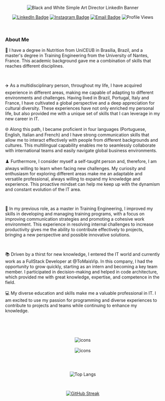 <div id="header" align="center" style="display: inline_block">
  

![Black and White Simple Art Director LinkedIn Banner](https://github.com/user-attachments/assets/d4a5717c-4636-4c1f-af2a-c13c937aaf9d)




  <a href="https://www.linkedin.com/in/giacomo-salsano/" target="_blank">![LinkedIn Badge](https://img.shields.io/badge/Giacomo_Salsano-name?logo=linkedin&logoColor=0A66C2&labelColor=white&color=blue&link=https%3A%2F%2Fwww.linkedin.com%2Fin%2Fgiacomo-salsano%2F)</a>
  <a href="https://www.instagram.com/giacomosalsano/" target="_blank">![Instagram Badge](https://img.shields.io/badge/giacomosalsano-instagram?logo=instagram&logoColor=E4405F&labelColor=white&color=blue&link=https%3A%2F%2Fwww.instagram.com%2Fgiacomosalsano%2F)</a>
  <a href="mailto:giacomosalsano@hotmail.com" target="_blank">![Email Badge](https://img.shields.io/badge/giacomosalsano%40hotmail.com-email?logo=maildotru&logoColor=red&labelColor=white&color=blue&link=mailto%3Agiacomosalsano%40hotmail.com)</a>
  ![Profile Views](https://komarev.com/ghpvc/?username=giacomosalsano&color=blue&abbreviated=true&base=160&label=Profile+Views)
  
</div>

<br>

### About Me
<div id="text_presentation">
  <p>
    👤 I have a degree in Nutrition from UniCEUB in Brasília, Brazil, and a master's degree in Training Engineering from the University of Nantes, France. This academic background gave me a combination of skills that reaches different disciplines.

 
  </p>

  <br>
 
  <p>
    ✈️ As a multidisciplinary person, throughout my life, I have acquired experience in different areas, making me capable of adapting to different environments and challenges. Having lived in Brazil, Portugal, Italy and France, I have cultivated a global perspective and a deep appreciation for cultural diversity. These experiences have not only enriched my personal life, but also provided me with a unique set of skills that I can leverage in my new career in IT.
    <br><br>
    🌐 Along this path, I became proficient in four languages ​​(Portuguese, English, Italian and French) and I have strong communication skills that allow me to interact effectively with people from different backgrounds and cultures. This multilingual capability enables me to seamlessly collaborate with international teams and easily navigate global business environments.
    <br><br>
    ♟️ Furthermore, I consider myself a self-taught person and, therefore, I am always willing to learn when facing new challenges. My curiosity and enthusiasm for exploring different areas make me an adaptable and versatile professional, always willing to expand my knowledge and experience. This proactive mindset can help me keep up with the dynamism and constant evolution of the IT area.
  </p>

  <br>
  
  <p>
    🔧 In my previous role, as a master in Training Engineering, I improved my skills in developing and managing training programs, with a focus on improving communication strategies and promoting a cohesive work environment. This experience in resolving internal challenges to increase productivity gives me the ability to contribute effectively to projects, bringing a new perspective and possible innovative solutions.
  </p>

  <br>
  
  <p>
    📚 Driven by a thirst for new knowledge, I entered the IT world and currently work as a FullStack Developer at @ToMaisVip. In this company, I had the opportunity to grow quickly, starting as an intern and becoming a key team member. I participated in decision-making and helped in code architecture, which provided me with great knowledge, expertise, and competence in the field.
    <br><br>
    💻 My diverse education and skills make me a valuable professional in IT. I am excited to use my passion for programming and diverse experiences to contribute to projects and teams while continuing to enhance my knowledge.
  </p>

  <br>
</div>

## 
<div id="icons" align="center" style="display: inline_block">
  
</div>
<div align="center" style="display: inline_block"><br>
  <img src="https://skillicons.dev/icons?i=ts,js,html,css,tailwind,react,nextjs,nodejs,discord,vscode,postman,notion,npm,vercel,docker,postgres,github,express,vite,prisma&perline=10" alt="icons" />
  <br><br>
  <img src="https://skillicons.dev/icons?i=ableton,figma,ai,ps" alt="icons" />
</div>

##

<div align="center"><br>
  
  ![Top Langs](https://github-readme-stats.vercel.app/api/top-langs/?username=giacomosalsano&layout=compact&theme=city_lights&hide_border=true)
  
  <br>
  
 [![GitHub Streak](https://streak-stats.demolab.com?user=giacomosalsano&theme=city-lights&date_format=j%20M%5B%20Y%5D&mode=weekly&hide_longest_streak=true)](https://git.io/streak-stats)

</div>

##
